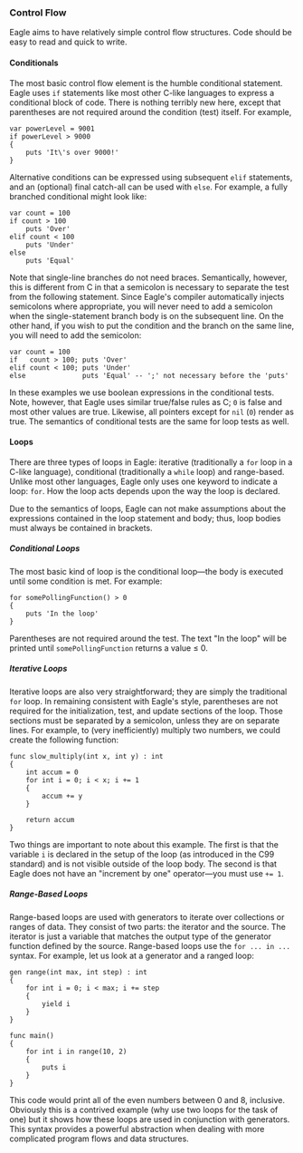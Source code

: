 ### Control Flow

Eagle aims to have relatively simple control flow structures. Code should be
easy to read and quick to write.

#### Conditionals

The most basic control flow element is the humble conditional statement. Eagle
uses `if` statements like most other C-like languages to express a conditional
block of code. There is nothing terribly new here, except that parentheses are
not required around the condition (test) itself. For example,

```
var powerLevel = 9001
if powerLevel > 9000
{
    puts 'It\'s over 9000!'
}
```

Alternative conditions can be expressed using subsequent `elif` statements, and
an (optional) final catch-all can be used with `else`. For example, a fully
branched conditional might look like:

```
var count = 100
if count > 100
    puts 'Over'
elif count < 100
    puts 'Under'
else
    puts 'Equal'
```

Note that single-line branches do not need braces. Semantically, however, this
is different from C in that a semicolon is necessary to separate the test from
the following statement. Since Eagle's compiler automatically injects semicolons
where appropriate, you will never need to add a semicolon when the single-statement
branch body is on the subsequent line. On the other hand, if you wish to put the
condition and the branch on the same line, you will need to add the semicolon:

```
var count = 100
if   count > 100; puts 'Over'
elif count < 100; puts 'Under'
else              puts 'Equal' -- ';' not necessary before the 'puts'
```

In these examples we use boolean expressions in the conditional tests. Note,
however, that Eagle uses similar true/false rules as C; `0` is false and most
other values are true. Likewise, all pointers except for `nil` (`0`) render as
true. The semantics of conditional tests are the same for loop tests as well.

#### Loops

There are three types of loops in Eagle: iterative (traditionally a `for` loop
in a C-like language), conditional (traditionally a `while` loop) and
range-based. Unlike most other languages, Eagle only uses one keyword to
indicate a loop: `for`. How the loop acts depends upon the way the loop is
declared.

Due to the semantics of loops, Eagle can not make assumptions about the
expressions contained in the loop statement and body; thus, loop bodies must
always be contained in brackets.

##### Conditional Loops

The most basic kind of loop is the conditional loop&mdash;the body is executed
until some condition is met. For example:

```
for somePollingFunction() > 0
{
    puts 'In the loop'
}
```

Parentheses are not required around the test. The text "In the loop" will be
printed until `somePollingFunction` returns a value &le; 0.

##### Iterative Loops

Iterative loops are also very straightforward; they are simply the traditional
`for` loop. In remaining consistent with Eagle's style, parentheses are not
required for the initialization, test, and update sections of the loop. Those
sections must be separated by a semicolon, unless they are on separate lines.
For example, to (very inefficiently) multiply two numbers, we could create the
following function:

```
func slow_multiply(int x, int y) : int
{
    int accum = 0
    for int i = 0; i < x; i += 1
    {
        accum += y
    }

    return accum
}
```

Two things are important to note about this example. The first is that the
variable `i` is declared
in the setup of the loop (as introduced in the C99 standard) and is not visible
outside of the loop body. The second is that Eagle does not have an
"increment by one" operator&mdash;you must use `+= 1`.

##### Range-Based Loops

Range-based loops are used with generators to iterate over collections or
ranges of data. They consist of two parts: the iterator and the source. The
iterator is just a variable that matches the output type of the generator
function defined by the source. Range-based loops use the `for ... in ...`
syntax. For example, let us look at a generator and a ranged loop:

```
gen range(int max, int step) : int
{
    for int i = 0; i < max; i += step
    {
        yield i
    }
}

func main()
{
    for int i in range(10, 2)
    {
        puts i
    }
}
```

This code would print all of the even numbers between 0 and 8, inclusive.
Obviously this is a contrived example (why use two loops for the task of
one) but it shows how these loops are used in conjunction with generators.
This syntax provides a powerful abstraction when dealing with more complicated
program flows and data structures.

